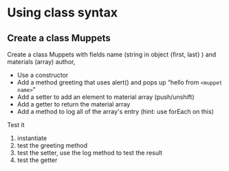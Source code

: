 # Using class syntax 

## Create a class Muppets
Create  a class Muppets  with fields name (string in object {first, last} ) and materials (array) author, 
* Use a constructor
* Add a method greeting  that uses alert() and pops up “hello from `<muppet name>`”
* Add a setter to add an element to material array (push/unshift) 
* Add a getter to return the material array
* Add a method to log all of the array's entry (hint: use forEach on this)

Test it 
1. instantiate
2. test the greeting method
3. test the setter, use the log method to test the result
4. test the getter
